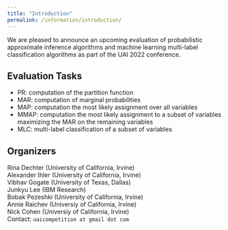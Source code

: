 ```yaml
---
title: "Introduction"
permalink: /information/introduction/
---
```

We are pleased to announce an upcoming evaluation of probabilistic approximate inference algorithms and machine learning multi-label classification algorithms 
as part of the UAI 2022 conference.
<!-- All researchers working on inference in graphical models and statistical relational models are encouraged to participate.-->

## Evaluation Tasks
- PR:  computation of the partition function
- MAR: computation of marginal probabilities
- MAP: computation the most likely assignment over all variables
- MMAP: computation the most likely assignment to a subset of variables maximizing the MAR on the remaining variables 
- MLC: multi-label classification of a subset of variables

## Organizers
Rina Dechter (University of California, Irvine)<br/>
Alexander Ihler (University of California, Irvine)<br/>
Vibhav Gogate (University of Texas, Dallas)<br/>
Junkyu Lee (IBM Research)<br/>
Bobak Pezeshki (University of California, Irvine)<br/>
Annie Raichev (Universiy of California, Irvine)<br/>
Nick Cohen (Universiy of California, Irvine)<br/>
Contact: `uaicompetition at gmail dot com`
